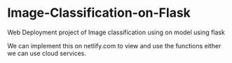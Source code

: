 # Image-Classification-on-Flask
Web Deployment project of Image classification using on model using flask 

We can implement this on netlify.com to view and use the functions either we can use cloud services. 
